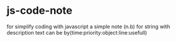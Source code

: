 # js-code-note
for simplify  coding with javascript a simple note (n.b) for string with description text can be by(time:priority:object:line:usefull)
